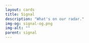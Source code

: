```yaml
---
layout: cards
title: Signal
description: "What's on our radar."
img-og: signal-og.png
img-alt: ""
parent: signal 
---
```

